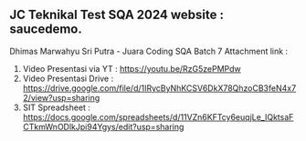 JC Teknikal Test SQA 2024
website : saucedemo.
-
Dhimas Marwahyu Sri Putra - Juara Coding SQA Batch 7
Attachment link :
1. Video Presentasi via YT : https://youtu.be/RzG5zePMPdw
2. Video Presentasi Drive : https://drive.google.com/file/d/1IRycByNhKCSV6DkX78QhzoCB3feN4x72/view?usp=sharing
3. SIT Spreadsheet : https://docs.google.com/spreadsheets/d/11VZn6KFTcy6euqjLe_IQktsaFCTkmWnODlkJpi94Ygys/edit?usp=sharing
